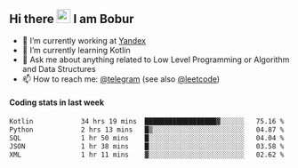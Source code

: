 ## Hi there <img src="https://media.giphy.com/media/hvRJCLFzcasrR4ia7z/giphy.gif" width="25px" height="25px"> I am Bobur

- 💼 I’m currently working at [Yandex](https://yandex.ru/)
- 🌱 I’m currently learning Kotlin
- 💬 Ask me about anything related to Low Level Programming or Algorithm and Data Structures
- 📫 How to reach me: [@telegram](https://t.me/octoant) (see also [@leetcode](https://leetcode.com/octoant/))    

#### Coding stats in last week

<!--START_SECTION:waka-->

```txt
Kotlin            34 hrs 19 mins  ██████████████████▓░░░░░░   75.16 %
Python            2 hrs 13 mins   █▒░░░░░░░░░░░░░░░░░░░░░░░   04.87 %
SQL               1 hr 50 mins    █░░░░░░░░░░░░░░░░░░░░░░░░   04.04 %
JSON              1 hr 38 mins    █░░░░░░░░░░░░░░░░░░░░░░░░   03.58 %
XML               1 hr 11 mins    ▓░░░░░░░░░░░░░░░░░░░░░░░░   02.62 %
```

<!--END_SECTION:waka-->
